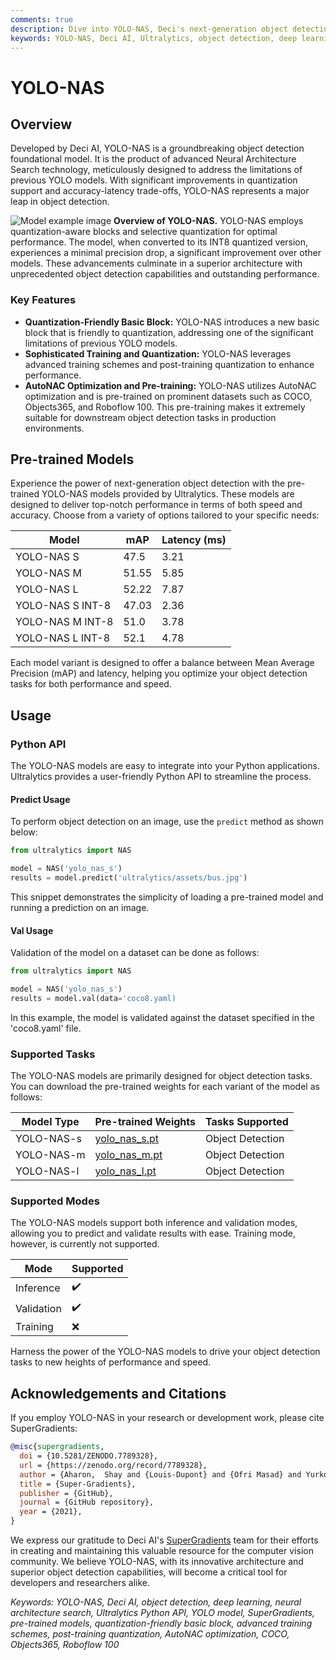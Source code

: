 ```yaml
---
comments: true
description: Dive into YOLO-NAS, Deci's next-generation object detection model, offering breakthroughs in speed and accuracy. Learn how to utilize pre-trained models using the Ultralytics Python API for various tasks.
keywords: YOLO-NAS, Deci AI, Ultralytics, object detection, deep learning, neural architecture search, Python API, pre-trained models, quantization
---
```


# YOLO-NAS

## Overview

Developed by Deci AI, YOLO-NAS is a groundbreaking object detection foundational model. It is the product of advanced Neural Architecture Search technology, meticulously designed to address the limitations of previous YOLO models. With significant improvements in quantization support and accuracy-latency trade-offs, YOLO-NAS represents a major leap in object detection.

![Model example image](https://learnopencv.com/wp-content/uploads/2023/05/yolo-nas_COCO_map_metrics.png)
**Overview of YOLO-NAS.** YOLO-NAS employs quantization-aware blocks and selective quantization for optimal performance. The model, when converted to its INT8 quantized version, experiences a minimal precision drop, a significant improvement over other models. These advancements culminate in a superior architecture with unprecedented object detection capabilities and outstanding performance.

### Key Features

- **Quantization-Friendly Basic Block:** YOLO-NAS introduces a new basic block that is friendly to quantization, addressing one of the significant limitations of previous YOLO models.
- **Sophisticated Training and Quantization:** YOLO-NAS leverages advanced training schemes and post-training quantization to enhance performance.
- **AutoNAC Optimization and Pre-training:** YOLO-NAS utilizes AutoNAC optimization and is pre-trained on prominent datasets such as COCO, Objects365, and Roboflow 100. This pre-training makes it extremely suitable for downstream object detection tasks in production environments.

## Pre-trained Models

Experience the power of next-generation object detection with the pre-trained YOLO-NAS models provided by Ultralytics. These models are designed to deliver top-notch performance in terms of both speed and accuracy. Choose from a variety of options tailored to your specific needs:

| Model            | mAP   | Latency (ms) |
|------------------|-------|--------------|
| YOLO-NAS S       | 47.5  | 3.21         |
| YOLO-NAS M       | 51.55 | 5.85         |
| YOLO-NAS L       | 52.22 | 7.87         |
| YOLO-NAS S INT-8 | 47.03 | 2.36         |
| YOLO-NAS M INT-8 | 51.0  | 3.78         |
| YOLO-NAS L INT-8 | 52.1  | 4.78         |

Each model variant is designed to offer a balance between Mean Average Precision (mAP) and latency, helping you optimize your object detection tasks for both performance and speed.

## Usage

### Python API

The YOLO-NAS models are easy to integrate into your Python applications. Ultralytics provides a user-friendly Python API to streamline the process.

#### Predict Usage

To perform object detection on an image, use the `predict` method as shown below:

```python
from ultralytics import NAS

model = NAS('yolo_nas_s')
results = model.predict('ultralytics/assets/bus.jpg')
```

This snippet demonstrates the simplicity of loading a pre-trained model and running a prediction on an image.

#### Val Usage

Validation of the model on a dataset can be done as follows:

```python
from ultralytics import NAS

model = NAS('yolo_nas_s')
results = model.val(data='coco8.yaml)
```

In this example, the model is validated against the dataset specified in the 'coco8.yaml' file.

### Supported Tasks

The YOLO-NAS models are primarily designed for object detection tasks. You can download the pre-trained weights for each variant of the model as follows:

| Model Type | Pre-trained Weights                                                                           | Tasks Supported  |
|------------|-----------------------------------------------------------------------------------------------|------------------|
| YOLO-NAS-s | [yolo_nas_s.pt](https://github.com/ultralytics/assets/releases/download/v0.0.0/yolo_nas_s.pt) | Object Detection |
| YOLO-NAS-m | [yolo_nas_m.pt](https://github.com/ultralytics/assets/releases/download/v0.0.0/yolo_nas_m.pt) | Object Detection |
| YOLO-NAS-l | [yolo_nas_l.pt](https://github.com/ultralytics/assets/releases/download/v0.0.0/yolo_nas_l.pt) | Object Detection |

### Supported Modes

The YOLO-NAS models support both inference and validation modes, allowing you to predict and validate results with ease. Training mode, however, is currently not supported.

| Mode       | Supported          |
|------------|--------------------|
| Inference  | :heavy_check_mark: |
| Validation | :heavy_check_mark: |
| Training   | :x:                |

Harness the power of the YOLO-NAS models to drive your object detection tasks to new heights of performance and speed.

## Acknowledgements and Citations

If you employ YOLO-NAS in your research or development work, please cite SuperGradients:

```bibtex
@misc{supergradients,
  doi = {10.5281/ZENODO.7789328},
  url = {https://zenodo.org/record/7789328},
  author = {Aharon,  Shay and {Louis-Dupont} and {Ofri Masad} and Yurkova,  Kate and {Lotem Fridman} and {Lkdci} and Khvedchenya,  Eugene and Rubin,  Ran and Bagrov,  Natan and Tymchenko,  Borys and Keren,  Tomer and Zhilko,  Alexander and {Eran-Deci}},
  title = {Super-Gradients},
  publisher = {GitHub},
  journal = {GitHub repository},
  year = {2021},
}
```

We express our gratitude to Deci AI's [SuperGradients](https://github.com/Deci-AI/super-gradients/) team for their efforts in creating and maintaining this valuable resource for the computer vision community. We believe YOLO-NAS, with its innovative architecture and superior object detection capabilities, will become a critical tool for developers and researchers alike.

*Keywords: YOLO-NAS, Deci AI, object detection, deep learning, neural architecture search, Ultralytics Python API, YOLO model, SuperGradients, pre-trained models, quantization-friendly basic block, advanced training schemes, post-training quantization, AutoNAC optimization, COCO, Objects365, Roboflow 100*